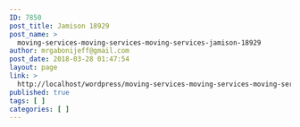 ```yaml
---
ID: 7850
post_title: Jamison 18929
post_name: >
  moving-services-moving-services-moving-services-jamison-18929
author: mrgabonijeff@gmail.com
post_date: 2018-03-28 01:47:54
layout: page
link: >
  http://localhost/wordpress/moving-services-moving-services-moving-services-jamison-18929/
published: true
tags: [ ]
categories: [ ]
---
```

